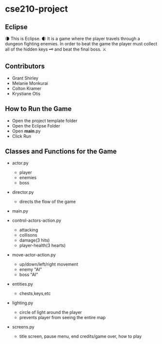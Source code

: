 # cse210-project
## Eclipse
:waning_crescent_moon: This is Eclipse. :waxing_crescent_moon: It is a game where the player travels through a dungeon fighting enemies. 
In order to beat the game the player must collect all of the hidden keys :old_key: and beat the final boss. :crossed_swords:

## Contributors
* Grant Shirley
* Melanie Monkurai
* Colton Kramer
* Krystiane Otis

## How to Run the Game
* Open the project template folder
* Open the Eclipse Folder
* Open __main__.py
* Click Run


## Classes and Functions for the Game
* actor.py
	- player
	- enemies
	- boss

* director.py
	- directs the flow of the game

* main.py


* control-actors-action.py
	- attacking
	- collisons
	- damage(3 hits)
	- player-health(3 hearts)

* move-actor-action.py
	- up/down/left/right movement
	- enemy "AI"
	- boss "AI"

* entities.py
	- chests,keys,etc

* lighting.py
	- circle of light around the player
	- prevents player from seeing the entire map

* screens.py
	- title screen, pause menu, end credits/game over, how to play

	

